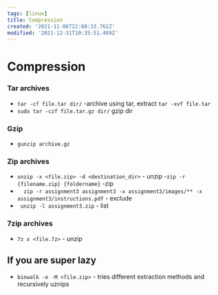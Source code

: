 ```yaml
---
tags: [linux]
title: Compression
created: '2021-11-06T22:08:33.761Z'
modified: '2021-12-31T10:35:51.469Z'
---
```


# Compression

### Tar archives

- `tar -cf file.tar dir/` -archive using tar, extract `tar -xvf file.tar`
- `sudo tar -czf file.tar.gz dir/` gzip dir

### Gzip
- `gunzip archive.gz`

### Zip archives

- `unzip -x <file.zip> -d <destination_dir>` - unzip
-`zip -r {filename.zip} {foldername}` -zip
- `  zip -r assignment3 assignment3 -x assignment3/images/** -x assignment3/instructions.pdf` - exclude
- ` unzip -l assignment3.zip` - list

### 7zip archives
- `7z x <file.7z>` - unzip

## If you are super lazy

- `binwalk -e -M <file.zip>` - tries different extraction methods and recursively uznips
